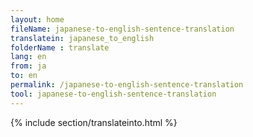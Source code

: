 ```yaml
---
layout: home
fileName: japanese-to-english-sentence-translation
translatein: japanese_to_english
folderName : translate
lang: en
from: ja
to: en
permalink: /japanese-to-english-sentence-translation
tool: japanese-to-english-sentence-translation
---
```

{% include section/translateinto.html %}